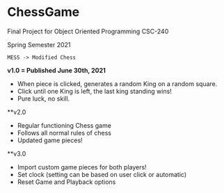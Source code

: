 # ChessGame
Final Project for Object Oriented Programming CSC-240

Spring Semester 2021 


`MESS -> Modified Chess`

**v1.0 = Published June 30th, 2021**
  - When piece is clicked, generates a random King on a random square. 
  - Click until one King is left, the last king standing wins! 
  - Pure luck, no skill.

**v2.0 
 - Regular functioning Chess game
 - Follows all normal rules of chess
 - Updated game pieces!

**v3.0 
  - Import custom game pieces for both players!
  - Set clock (setting can be based on user click or automatic)
  - Reset Game and Playback options
  
